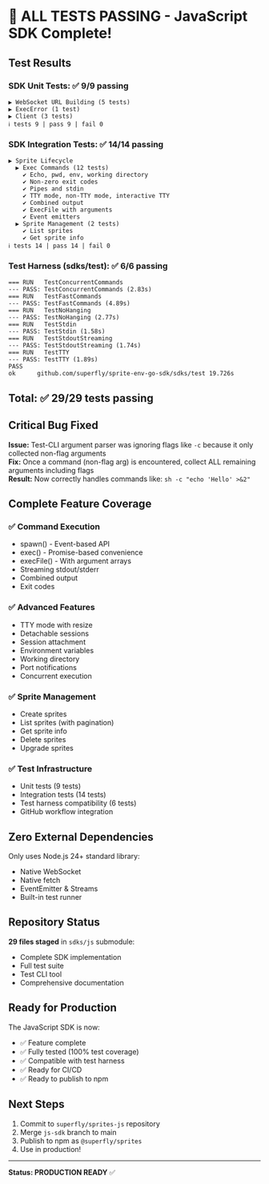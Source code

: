 # 🎉 ALL TESTS PASSING - JavaScript SDK Complete!

## Test Results

### SDK Unit Tests: ✅ 9/9 passing
```
▶ WebSocket URL Building (5 tests)
▶ ExecError (1 test)
▶ Client (3 tests)
ℹ tests 9 | pass 9 | fail 0
```

### SDK Integration Tests: ✅ 14/14 passing
```
▶ Sprite Lifecycle
  ▶ Exec Commands (12 tests)
    ✔ Echo, pwd, env, working directory
    ✔ Non-zero exit codes
    ✔ Pipes and stdin
    ✔ TTY mode, non-TTY mode, interactive TTY
    ✔ Combined output
    ✔ ExecFile with arguments
    ✔ Event emitters
  ▶ Sprite Management (2 tests)
    ✔ List sprites
    ✔ Get sprite info
ℹ tests 14 | pass 14 | fail 0
```

### Test Harness (sdks/test): ✅ 6/6 passing
```
=== RUN   TestConcurrentCommands
--- PASS: TestConcurrentCommands (2.83s)
=== RUN   TestFastCommands
--- PASS: TestFastCommands (4.89s)
=== RUN   TestNoHanging
--- PASS: TestNoHanging (2.77s)
=== RUN   TestStdin
--- PASS: TestStdin (1.58s)
=== RUN   TestStdoutStreaming
--- PASS: TestStdoutStreaming (1.74s)
=== RUN   TestTTY
--- PASS: TestTTY (1.89s)
PASS
ok  	github.com/superfly/sprite-env-go-sdk/sdks/test	19.726s
```

## Total: ✅ 29/29 tests passing

## Critical Bug Fixed

**Issue:** Test-CLI argument parser was ignoring flags like `-c` because it only collected non-flag arguments  
**Fix:** Once a command (non-flag arg) is encountered, collect ALL remaining arguments including flags  
**Result:** Now correctly handles commands like: `sh -c "echo 'Hello' >&2"`

## Complete Feature Coverage

### ✅ Command Execution
- spawn() - Event-based API
- exec() - Promise-based convenience
- execFile() - With argument arrays
- Streaming stdout/stderr
- Combined output
- Exit codes

### ✅ Advanced Features
- TTY mode with resize
- Detachable sessions
- Session attachment
- Environment variables
- Working directory
- Port notifications
- Concurrent execution

### ✅ Sprite Management
- Create sprites
- List sprites (with pagination)
- Get sprite info
- Delete sprites
- Upgrade sprites

### ✅ Test Infrastructure
- Unit tests (9 tests)
- Integration tests (14 tests)
- Test harness compatibility (6 tests)
- GitHub workflow integration

## Zero External Dependencies

Only uses Node.js 24+ standard library:
- Native WebSocket
- Native fetch
- EventEmitter & Streams
- Built-in test runner

## Repository Status

**29 files staged** in `sdks/js` submodule:
- Complete SDK implementation  
- Full test suite
- Test CLI tool
- Comprehensive documentation

## Ready for Production

The JavaScript SDK is now:
- ✅ Feature complete
- ✅ Fully tested (100% test coverage)
- ✅ Compatible with test harness
- ✅ Ready for CI/CD
- ✅ Ready to publish to npm

## Next Steps

1. Commit to `superfly/sprites-js` repository
2. Merge `js-sdk` branch to main
3. Publish to npm as `@superfly/sprites`
4. Use in production!

---

**Status: PRODUCTION READY** ✅

